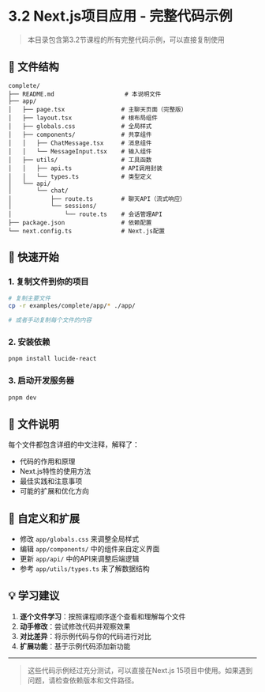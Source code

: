 # 3.2 Next.js项目应用 - 完整代码示例

> 本目录包含第3.2节课程的所有完整代码示例，可以直接复制使用

## 📁 文件结构

```
complete/
├── README.md                    # 本说明文件
├── app/
│   ├── page.tsx                # 主聊天页面（完整版）
│   ├── layout.tsx              # 根布局组件
│   ├── globals.css             # 全局样式
│   ├── components/             # 共享组件
│   │   ├── ChatMessage.tsx     # 消息组件
│   │   └── MessageInput.tsx    # 输入组件
│   ├── utils/                  # 工具函数
│   │   ├── api.ts              # API调用封装
│   │   └── types.ts            # 类型定义
│   └── api/
│       └── chat/
│           ├── route.ts        # 聊天API（流式响应）
│           └── sessions/
│               └── route.ts    # 会话管理API
├── package.json                # 依赖配置
└── next.config.ts              # Next.js配置
```

## 🚀 快速开始

### 1. 复制文件到你的项目

```bash
# 复制主要文件
cp -r examples/complete/app/* ./app/

# 或者手动复制每个文件的内容
```

### 2. 安装依赖

```bash
pnpm install lucide-react
```

### 3. 启动开发服务器

```bash
pnpm dev
```

## 📝 文件说明

每个文件都包含详细的中文注释，解释了：
- 代码的作用和原理
- Next.js特性的使用方法
- 最佳实践和注意事项
- 可能的扩展和优化方向

## 🔧 自定义和扩展

- 修改 `app/globals.css` 来调整全局样式
- 编辑 `app/components/` 中的组件来自定义界面
- 更新 `app/api/` 中的API来调整后端逻辑
- 参考 `app/utils/types.ts` 来了解数据结构

## 💡 学习建议

1. **逐个文件学习**：按照课程顺序逐个查看和理解每个文件
2. **动手修改**：尝试修改代码并观察效果
3. **对比差异**：将示例代码与你的代码进行对比
4. **扩展功能**：基于示例代码添加新功能

---

> 这些代码示例经过充分测试，可以直接在Next.js 15项目中使用。如果遇到问题，请检查依赖版本和文件路径。


